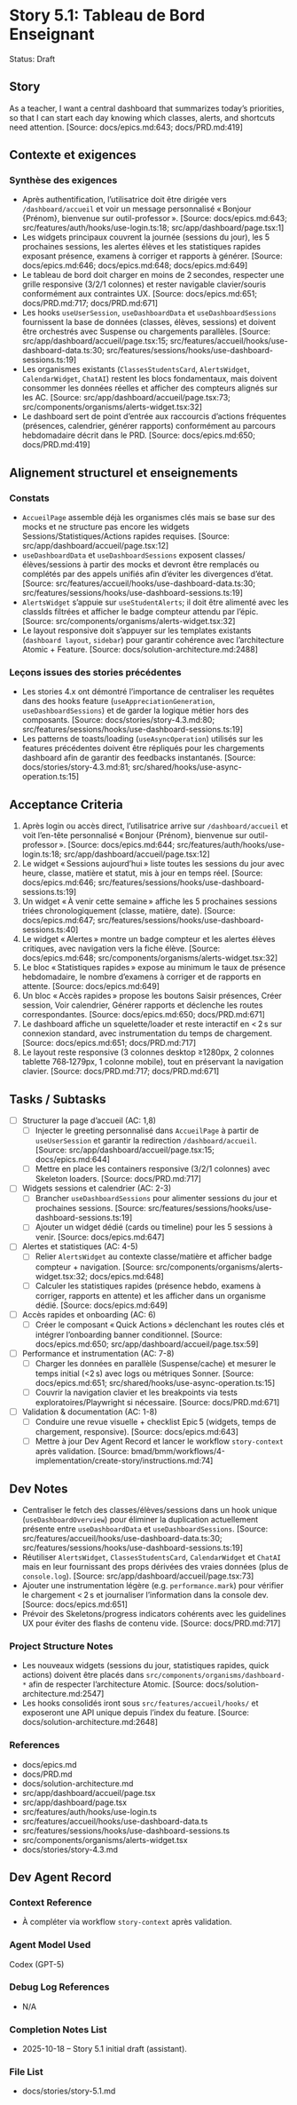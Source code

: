 <!-- story_header:start -->
# Story 5.1: Tableau de Bord Enseignant

Status: Draft
<!-- story_header:end -->

<!-- story_body:start -->
## Story

As a teacher,
I want a central dashboard that summarizes today’s priorities,
so that I can start each day knowing which classes, alerts, and shortcuts need attention. [Source: docs/epics.md:643; docs/PRD.md:419]
<!-- story_body:end -->

<!-- requirements_context_summary:start -->
## Contexte et exigences

### Synthèse des exigences
- Après authentification, l’utilisatrice doit être dirigée vers `/dashboard/accueil` et voir un message personnalisé « Bonjour {Prénom}, bienvenue sur outil-professor ». [Source: docs/epics.md:643; src/features/auth/hooks/use-login.ts:18; src/app/dashboard/page.tsx:1]
- Les widgets principaux couvrent la journée (sessions du jour), les 5 prochaines sessions, les alertes élèves et les statistiques rapides exposant présence, examens à corriger et rapports à générer. [Source: docs/epics.md:646; docs/epics.md:648; docs/epics.md:649]
- Le tableau de bord doit charger en moins de 2 secondes, respecter une grille responsive (3/2/1 colonnes) et rester navigable clavier/souris conformément aux contraintes UX. [Source: docs/epics.md:651; docs/PRD.md:717; docs/PRD.md:671]
- Les hooks `useUserSession`, `useDashboardData` et `useDashboardSessions` fournissent la base de données (classes, élèves, sessions) et doivent être orchestrés avec Suspense ou chargements parallèles. [Source: src/app/dashboard/accueil/page.tsx:15; src/features/accueil/hooks/use-dashboard-data.ts:30; src/features/sessions/hooks/use-dashboard-sessions.ts:19]
- Les organismes existants (`ClassesStudentsCard`, `AlertsWidget`, `CalendarWidget`, `ChatAI`) restent les blocs fondamentaux, mais doivent consommer les données réelles et afficher des compteurs alignés sur les AC. [Source: src/app/dashboard/accueil/page.tsx:73; src/components/organisms/alerts-widget.tsx:32]
- Le dashboard sert de point d’entrée aux raccourcis d’actions fréquentes (présences, calendrier, générer rapports) conformément au parcours hebdomadaire décrit dans le PRD. [Source: docs/epics.md:650; docs/PRD.md:419]
<!-- requirements_context_summary:end -->

<!-- structure_alignment_summary:start -->
## Alignement structurel et enseignements

### Constats
- `AccueilPage` assemble déjà les organismes clés mais se base sur des mocks et ne structure pas encore les widgets Sessions/Statistiques/Actions rapides requises. [Source: src/app/dashboard/accueil/page.tsx:12]
- `useDashboardData` et `useDashboardSessions` exposent classes/élèves/sessions à partir des mocks et devront être remplacés ou complétés par des appels unifiés afin d’éviter les divergences d’état. [Source: src/features/accueil/hooks/use-dashboard-data.ts:30; src/features/sessions/hooks/use-dashboard-sessions.ts:19]
- `AlertsWidget` s’appuie sur `useStudentAlerts`; il doit être alimenté avec les classIds filtrées et afficher le badge compteur attendu par l’épic. [Source: src/components/organisms/alerts-widget.tsx:32]
- Le layout responsive doit s’appuyer sur les templates existants (`dashboard layout`, `sidebar`) pour garantir cohérence avec l’architecture Atomic + Feature. [Source: docs/solution-architecture.md:2488]

### Leçons issues des stories précédentes
- Les stories 4.x ont démontré l’importance de centraliser les requêtes dans des hooks feature (`useAppreciationGeneration`, `useDashboardSessions`) et de garder la logique métier hors des composants. [Source: docs/stories/story-4.3.md:80; src/features/sessions/hooks/use-dashboard-sessions.ts:19]
- Les patterns de toasts/loading (`useAsyncOperation`) utilisés sur les features précédentes doivent être répliqués pour les chargements dashboard afin de garantir des feedbacks instantanés. [Source: docs/stories/story-4.3.md:81; src/shared/hooks/use-async-operation.ts:15]
<!-- structure_alignment_summary:end -->

<!-- acceptance_criteria:start -->
## Acceptance Criteria

1. Après login ou accès direct, l’utilisatrice arrive sur `/dashboard/accueil` et voit l’en-tête personnalisé « Bonjour {Prénom}, bienvenue sur outil-professor ». [Source: docs/epics.md:644; src/features/auth/hooks/use-login.ts:18; src/app/dashboard/accueil/page.tsx:12]
2. Le widget « Sessions aujourd’hui » liste toutes les sessions du jour avec heure, classe, matière et statut, mis à jour en temps réel. [Source: docs/epics.md:646; src/features/sessions/hooks/use-dashboard-sessions.ts:19]
3. Un widget « À venir cette semaine » affiche les 5 prochaines sessions triées chronologiquement (classe, matière, date). [Source: docs/epics.md:647; src/features/sessions/hooks/use-dashboard-sessions.ts:40]
4. Le widget « Alertes » montre un badge compteur et les alertes élèves critiques, avec navigation vers la fiche élève. [Source: docs/epics.md:648; src/components/organisms/alerts-widget.tsx:32]
5. Le bloc « Statistiques rapides » expose au minimum le taux de présence hebdomadaire, le nombre d’examens à corriger et de rapports en attente. [Source: docs/epics.md:649]
6. Un bloc « Accès rapides » propose les boutons Saisir présences, Créer session, Voir calendrier, Générer rapports et déclenche les routes correspondantes. [Source: docs/epics.md:650; docs/PRD.md:671]
7. Le dashboard affiche un squelette/loader et reste interactif en < 2 s sur connexion standard, avec instrumentation du temps de chargement. [Source: docs/epics.md:651; docs/PRD.md:717]
8. Le layout reste responsive (3 colonnes desktop ≥1280px, 2 colonnes tablette 768‑1279px, 1 colonne mobile), tout en préservant la navigation clavier. [Source: docs/PRD.md:717; docs/PRD.md:671]
<!-- acceptance_criteria:end -->

<!-- tasks_subtasks:start -->
## Tasks / Subtasks

- [ ] Structurer la page d’accueil (AC: 1,8)
  - [ ] Injecter le greeting personnalisé dans `AccueilPage` à partir de `useUserSession` et garantir la redirection `/dashboard/accueil`. [Source: src/app/dashboard/accueil/page.tsx:15; docs/epics.md:644]
  - [ ] Mettre en place les containers responsive (3/2/1 colonnes) avec Skeleton loaders. [Source: docs/PRD.md:717]
- [ ] Widgets sessions et calendrier (AC: 2-3)
  - [ ] Brancher `useDashboardSessions` pour alimenter sessions du jour et prochaines sessions. [Source: src/features/sessions/hooks/use-dashboard-sessions.ts:19]
  - [ ] Ajouter un widget dédié (cards ou timeline) pour les 5 sessions à venir. [Source: docs/epics.md:647]
- [ ] Alertes et statistiques (AC: 4-5)
  - [ ] Relier `AlertsWidget` au contexte classe/matière et afficher badge compteur + navigation. [Source: src/components/organisms/alerts-widget.tsx:32; docs/epics.md:648]
  - [ ] Calculer les statistiques rapides (présence hebdo, examens à corriger, rapports en attente) et les afficher dans un organisme dédié. [Source: docs/epics.md:649]
- [ ] Accès rapides et onboarding (AC: 6)
  - [ ] Créer le composant « Quick Actions » déclenchant les routes clés et intégrer l’onboarding banner conditionnel. [Source: docs/epics.md:650; src/app/dashboard/accueil/page.tsx:59]
- [ ] Performance et instrumentation (AC: 7-8)
  - [ ] Charger les données en parallèle (Suspense/cache) et mesurer le temps initial (<2 s) avec logs ou métriques Sonner. [Source: docs/epics.md:651; src/shared/hooks/use-async-operation.ts:15]
  - [ ] Couvrir la navigation clavier et les breakpoints via tests exploratoires/Playwright si nécessaire. [Source: docs/PRD.md:671]
- [ ] Validation & documentation (AC: 1-8)
  - [ ] Conduire une revue visuelle + checklist Epic 5 (widgets, temps de chargement, responsive). [Source: docs/epics.md:643]
  - [ ] Mettre à jour Dev Agent Record et lancer le workflow `story-context` après validation. [Source: bmad/bmm/workflows/4-implementation/create-story/instructions.md:74]
<!-- tasks_subtasks:end -->

<!-- dev_notes_with_citations:start -->
## Dev Notes

- Centraliser le fetch des classes/élèves/sessions dans un hook unique (`useDashboardOverview`) pour éliminer la duplication actuellement présente entre `useDashboardData` et `useDashboardSessions`. [Source: src/features/accueil/hooks/use-dashboard-data.ts:30; src/features/sessions/hooks/use-dashboard-sessions.ts:19]
- Réutiliser `AlertsWidget`, `ClassesStudentsCard`, `CalendarWidget` et `ChatAI` mais en leur fournissant des props dérivées des vraies données (plus de `console.log`). [Source: src/app/dashboard/accueil/page.tsx:73]
- Ajouter une instrumentation légère (e.g. `performance.mark`) pour vérifier le chargement < 2 s et journaliser l’information dans la console dev. [Source: docs/epics.md:651]
- Prévoir des Skeletons/progress indicators cohérents avec les guidelines UX pour éviter des flashs de contenu vide. [Source: docs/PRD.md:717]

### Project Structure Notes

- Les nouveaux widgets (sessions du jour, statistiques rapides, quick actions) doivent être placés dans `src/components/organisms/dashboard-*` afin de respecter l’architecture Atomic. [Source: docs/solution-architecture.md:2547]
- Les hooks consolidés iront sous `src/features/accueil/hooks/` et exposeront une API unique depuis l’index du feature. [Source: docs/solution-architecture.md:2648]

### References

- docs/epics.md
- docs/PRD.md
- docs/solution-architecture.md
- src/app/dashboard/accueil/page.tsx
- src/app/dashboard/page.tsx
- src/features/auth/hooks/use-login.ts
- src/features/accueil/hooks/use-dashboard-data.ts
- src/features/sessions/hooks/use-dashboard-sessions.ts
- src/components/organisms/alerts-widget.tsx
- docs/stories/story-4.3.md
<!-- dev_notes_with_citations:end -->

<!-- change_log:start -->
## Dev Agent Record

### Context Reference

- À compléter via workflow `story-context` après validation.

### Agent Model Used

Codex (GPT-5)

### Debug Log References

- N/A

### Completion Notes List

- 2025-10-18 – Story 5.1 initial draft (assistant).

### File List

- docs/stories/story-5.1.md
<!-- change_log:end -->
